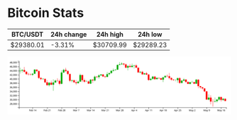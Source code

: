 # Bitcoin Stats

BTC/USDT|24h change|24h high|24h low|
|---|---|---|---|
|$29380.01|-3.31%|$30709.99|$29289.23|

<img src="./chart.svg">
